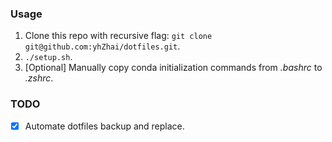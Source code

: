 ### Usage

1. Clone this repo with recursive flag: `git clone git@github.com:yhZhai/dotfiles.git`.
2. `./setup.sh`.
3. [Optional] Manually copy conda initialization commands from *.bashrc* to *.zshrc*.

### TODO

- [x] Automate dotfiles backup and replace.
